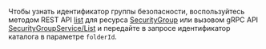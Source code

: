 Чтобы узнать идентификатор группы безопасности, воспользуйтесь методом REST API [list](../../vpc/api-ref/SecurityGroup/list) для ресурса [SecurityGroup](../../vpc/api-ref/SecurityGroup/index.md) или вызовом gRPC API [SecurityGroupService/List](../../vpc/api-ref/grpc/SecurityGroup/list.md) и передайте в запросе идентификатор каталога в параметре `folderId`.
